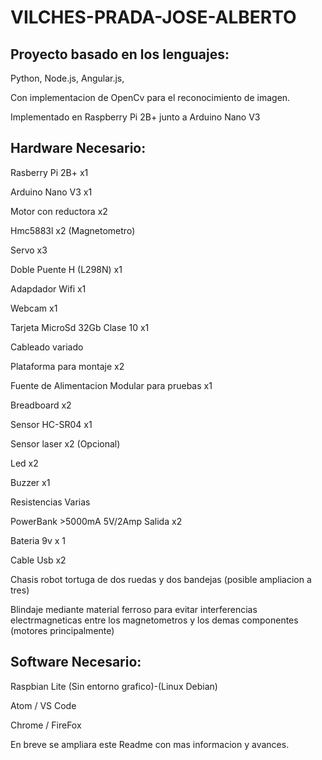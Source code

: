 # VILCHES-PRADA-JOSE-ALBERTO
Proyecto basado en los lenguajes: 
---------------------------------
Python, Node.js, Angular.js, 

Con implementacion de OpenCv para el reconocimiento de imagen.

Implementado en Raspberry Pi 2B+ junto a Arduino Nano V3

Hardware Necesario:
-------------------
Rasberry Pi 2B+ x1

Arduino Nano V3 x1

Motor con reductora x2

Hmc5883l x2 (Magnetometro)

Servo x3

Doble Puente H (L298N) x1

Adapdador Wifi x1

Webcam x1

Tarjeta MicroSd 32Gb Clase 10 x1

Cableado variado

Plataforma para montaje x2

Fuente de Alimentacion Modular para pruebas x1

Breadboard x2

Sensor HC-SR04 x1

Sensor laser x2 (Opcional)

Led x2

Buzzer x1

Resistencias Varias

PowerBank >5000mA 5V/2Amp Salida x2

Bateria 9v x 1

Cable Usb x2

Chasis robot tortuga de dos ruedas y dos bandejas (posible ampliacion a tres)

Blindaje mediante material ferroso para evitar interferencias electrmagneticas entre los magnetometros y los demas componentes (motores principalmente)

Software Necesario:
-------------------
Raspbian Lite (Sin entorno grafico)-(Linux Debian)

Atom / VS Code

Chrome / FireFox

En breve se ampliara este Readme con mas informacion y avances.
